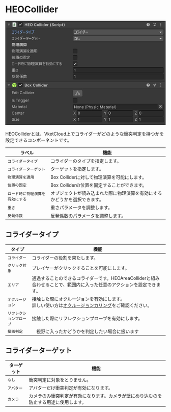 # HEOCollider
![HEOCollider](img/HEOColliderJP.jpg)

HEOColliderとは、VketCloud上でコライダーがどのような衝突判定を持つかを設定できるコンポーネントです。

| ラベル | 機能 |
| ---- | ---- |
| `コライダータイプ` | コライダーのタイプを指定します。 |
| `コライダーターゲット` | ターゲットを指定します。 |
| `物理演算を適用` | Box Colliderに対して物理演算を可能にします。 |
| `位置の固定` | Box Colliderの位置を固定することができます。 |
| `ロード時に物理演算を有効にする` | オブジェクトが読み込まれた際に物理演算を有効にするかどうかを選択できます。 |
| `重さ` | 重さパラメータを調整します。 |
| `反発係数` | 反発係数のパラメータを調整します。 |

## コライダータイプ
| タイプ | 機能 |
| ---- | ---- |
| `コライダー` | コライダーの役割を果たします。 | 
| `クリック対象` | プレイヤーがクリックすることを可能にします。|
| `エリア` | 通過することのできるコライダーです。HEOAreaColliderと組み合わせることで、範囲内に入った任意のアクションを設定できます。 | 
| `オクルージョン` | 接触した際にオクルージョンを有効にします。<br>詳しい使い方は[オクルージョンカリング](../WorldMakingGuide/OcclusionCulling.md)をご確認ください。 |
| `リフレクションプローブ` | 接触した際にリフレクションプローブを有効にします。 |
| `描画判定` |　視野に入ったかどうかを判定したい場合に扱います  |


## コライダーターゲット
| ターゲット | 機能 |
| ---- | ---- |
| `なし` | 衝突判定に対象をとりません。 |
| `アバター` | アバターだけ衝突判定が有効になります。 |
| `カメラ` | カメラのみ衝突判定が有効になります。カメラが壁にめり込むのを防止する用途に使用します。 |
